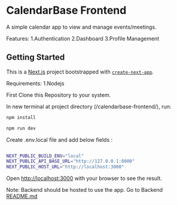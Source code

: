 # CalendarBase Frontend

A simple calendar app to view and manage events/meetings.

Features:
1.Authentication
2.Dashboard
3.Profile Management

## Getting Started

This is a [Next.js](https://nextjs.org) project bootstrapped with [`create-next-app`](https://nextjs.org/docs/app/api-reference/cli/create-next-app).

Requirements:
1.Nodejs

First Clone this Repository to your system.

In new terminal at project directory (/calendarbase-frontend/), run:

```bash
npm install

npm run dev

```

Create .env.local file and add below fields :

```bash

NEXT_PUBLIC_BUILD_ENV="local"
NEXT_PUBLIC_API_BASE_URL="http://127.0.0.1:8000"
NEXT_PUBLIC_HOST_URL="http://localhost:3000"

```

Open [http://localhost:3000](http://localhost:3000) with your browser to see the result.

Note: Backend should be hosted to use the app. Go to Backend [README.md](https://github.com/vasudev09/CalendarBase/tree/prod/calendarbase_backend#readme)
